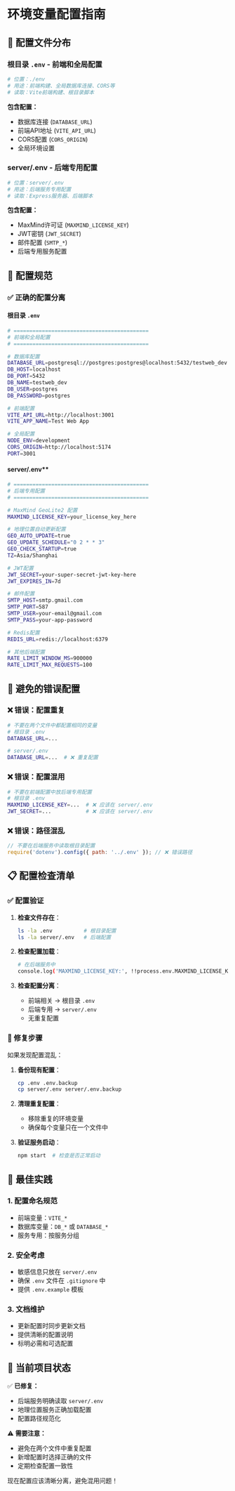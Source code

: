 # 环境变量配置指南

## 📁 **配置文件分布**

### **根目录 `.env`** - 前端和全局配置
```bash
# 位置：./env
# 用途：前端构建、全局数据库连接、CORS等
# 读取：Vite前端构建、根目录脚本
```

**包含配置：**
- 数据库连接 (`DATABASE_URL`)
- 前端API地址 (`VITE_API_URL`)
- CORS配置 (`CORS_ORIGIN`)
- 全局环境设置

### **server/.env** - 后端专用配置
```bash
# 位置：server/.env
# 用途：后端服务专用配置
# 读取：Express服务器、后端脚本
```

**包含配置：**
- MaxMind许可证 (`MAXMIND_LICENSE_KEY`)
- JWT密钥 (`JWT_SECRET`)
- 邮件配置 (`SMTP_*`)
- 后端专用服务配置

## 🔧 **配置规范**

### **✅ 正确的配置分离**

#### **根目录 `.env`**
```bash
# ===========================================
# 前端和全局配置
# ===========================================

# 数据库配置
DATABASE_URL=postgresql://postgres:postgres@localhost:5432/testweb_dev
DB_HOST=localhost
DB_PORT=5432
DB_NAME=testweb_dev
DB_USER=postgres
DB_PASSWORD=postgres

# 前端配置
VITE_API_URL=http://localhost:3001
VITE_APP_NAME=Test Web App

# 全局配置
NODE_ENV=development
CORS_ORIGIN=http://localhost:5174
PORT=3001
```

#### **server/.env****
```bash
# ===========================================
# 后端专用配置
# ===========================================

# MaxMind GeoLite2 配置
MAXMIND_LICENSE_KEY=your_license_key_here

# 地理位置自动更新配置
GEO_AUTO_UPDATE=true
GEO_UPDATE_SCHEDULE="0 2 * * 3"
GEO_CHECK_STARTUP=true
TZ=Asia/Shanghai

# JWT配置
JWT_SECRET=your-super-secret-jwt-key-here
JWT_EXPIRES_IN=7d

# 邮件配置
SMTP_HOST=smtp.gmail.com
SMTP_PORT=587
SMTP_USER=your-email@gmail.com
SMTP_PASS=your-app-password

# Redis配置
REDIS_URL=redis://localhost:6379

# 其他后端配置
RATE_LIMIT_WINDOW_MS=900000
RATE_LIMIT_MAX_REQUESTS=100
```

## 🚫 **避免的错误配置**

### **❌ 错误：配置重复**
```bash
# 不要在两个文件中都配置相同的变量
# 根目录 .env
DATABASE_URL=...

# server/.env  
DATABASE_URL=...  # ❌ 重复配置
```

### **❌ 错误：配置混用**
```bash
# 不要在前端配置中放后端专用配置
# 根目录 .env
MAXMIND_LICENSE_KEY=...  # ❌ 应该在 server/.env
JWT_SECRET=...           # ❌ 应该在 server/.env
```

### **❌ 错误：路径混乱**
```javascript
// 不要在后端服务中读取根目录配置
require('dotenv').config({ path: '../.env' }); // ❌ 错误路径
```

## 📋 **配置检查清单**

### **✅ 配置验证**

1. **检查文件存在**：
   ```bash
   ls -la .env          # 根目录配置
   ls -la server/.env   # 后端配置
   ```

2. **检查配置加载**：
   ```bash
   # 在后端服务中
   console.log('MAXMIND_LICENSE_KEY:', !!process.env.MAXMIND_LICENSE_KEY);
   ```

3. **检查配置分离**：
   - 前端相关 → 根目录 `.env`
   - 后端专用 → `server/.env`
   - 无重复配置

### **🔧 修复步骤**

如果发现配置混乱：

1. **备份现有配置**：
   ```bash
   cp .env .env.backup
   cp server/.env server/.env.backup
   ```

2. **清理重复配置**：
   - 移除重复的环境变量
   - 确保每个变量只在一个文件中

3. **验证服务启动**：
   ```bash
   npm start  # 检查是否正常启动
   ```

## 🎯 **最佳实践**

### **1. 配置命名规范**
- 前端变量：`VITE_*`
- 数据库变量：`DB_*` 或 `DATABASE_*`
- 服务专用：按服务分组

### **2. 安全考虑**
- 敏感信息只放在 `server/.env`
- 确保 `.env` 文件在 `.gitignore` 中
- 提供 `.env.example` 模板

### **3. 文档维护**
- 更新配置时同步更新文档
- 提供清晰的配置说明
- 标明必需和可选配置

## 🚀 **当前项目状态**

✅ **已修复：**
- 后端服务明确读取 `server/.env`
- 地理位置服务正确加载配置
- 配置路径规范化

⚠️ **需要注意：**
- 避免在两个文件中重复配置
- 新增配置时选择正确的文件
- 定期检查配置一致性

现在配置应该清晰分离，避免混用问题！
